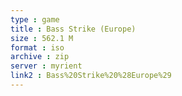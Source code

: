 ```yaml
---
type : game
title : Bass Strike (Europe)
size : 562.1 M
format : iso
archive : zip
server : myrient
link2 : Bass%20Strike%20%28Europe%29
---
```

